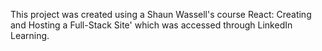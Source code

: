 This project was created using a Shaun Wassell's course React: Creating and Hosting a Full-Stack Site' which was accessed through LinkedIn Learning.
